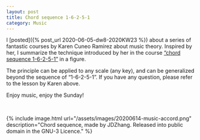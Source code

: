 ```yaml
---
layout: post
title: Chord sequence 1-6-2-5-1
category: Music
---
```


I [posted]({% post_url 2020-06-05-dw8-2020KW23 %}) about a series of fantastic courses by Karen Cuneo Ramirez about music
theory. Inspired by her, I summarize the technique introduced by her in the course [&ldquo;chord sequence 1-6-2-5-1&rdquo;](https://www.youtube.com/watch?v=tdCZwxpPEZg) in a figure.

The principle can be applied to any scale (any key), and can be generalized beyond the sequence of &ldquo;1-6-2-5-1&rdquo;. If you have any question, please refer to the lesson by Karen above.

Enjoy music, enjoy the Sunday!

<p>
<br/>
</p>

{% include image.html
url="/assets/images/20200614-music-accord.png"
description="Chord sequence, made by JDZhang. Released into public domain in the
GNU-3 Licence."
%}
